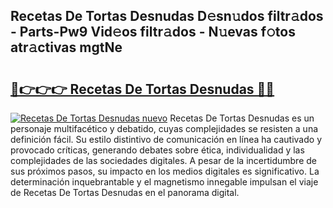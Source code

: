 ## Recetas De Tortas Desnudas D𝚎sn𝚞dos filtr𝚊dos - Parts-Pw9 Vid𝚎os filtr𝚊dos - N𝚞evas f𝚘tos atr𝚊ctivas mgtNe

# <h2><a href="http://mbawfh.tromn.icu/?c=Recetas+De+Tortas+Desnudas">🔗👉👉👉 Recetas De Tortas Desnudas 🔗🔗</a></h2>

[![Recetas De Tortas Desnudas nuevo](https://i.imgur.com/pEAQMta.gif)](http://mbawfh.tromn.icu/?c=Recetas+De+Tortas+Desnudas)
Recetas De Tortas Desnudas es un personaje multifacético y debatido, cuyas complejidades se resisten a una definición fácil.  Su estilo distintivo de comunicación en línea ha cautivado y provocado críticas, generando debates sobre ética, individualidad y las complejidades de las sociedades digitales. A pesar de la incertidumbre de sus próximos pasos, su impacto en los medios digitales es significativo. La determinación inquebrantable y el magnetismo innegable impulsan el viaje de Recetas De Tortas Desnudas en el panorama digital.

